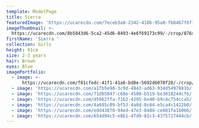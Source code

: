 ```yaml
---
template: ModelPage
title: Sierra
featuredImage: 'https://ucarecdn.com/7eceb3a8-2342-418b-95a8-fb8467f6f130/'
imageThumbnail: >-
  https://ucarecdn.com/8b5843d6-5ca2-45d6-8493-4e6f69173c99/-/crop/876x1127/566,139/-/preview/
firstName: 'Sierra '
collection: Girls
height: 91cm
size: 2-3 years
hair: Brown
eyes: Blue
imagePortfolio:
  - image: >-
      https://ucarecdn.com/f81cfedc-41f1-41a6-bd8e-5692d6070f28/-/crop/1079x1337/486,42/-/preview/
  - image: 'https://ucarecdn.com/a1fb5e90-3c9d-4843-ad63-934d5497881b/'
  - image: 'https://ucarecdn.com/71d05847-c68e-4500-b519-be3018244cf6/'
  - image: 'https://ucarecdn.com/d5962ffa-71b2-4295-be40-b9c4c754cca5/'
  - image: 'https://ucarecdn.com/4a685c09-bf53-4a8d-8c64-e5ca4c1422b0/'
  - image: 'https://ucarecdn.com/edd43870-94ed-47e3-840d-ce801fa16066/'
  - image: 'https://ucarecdn.com/654d94c5-e8b1-4fd9-81c3-4375727444cb/'
---
```


